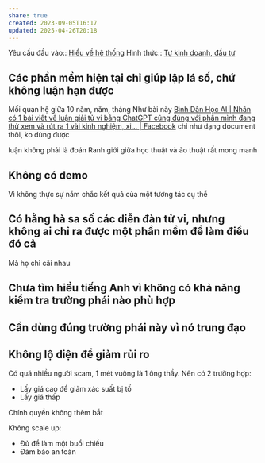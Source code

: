 ```yaml
---
share: true
created: 2023-09-05T16:17
updated: 2025-04-26T20:18
---
```

Yêu cầu đầu vào:: [Hiểu về hệ thống](../../1%20Y%C3%AAu%20c%E1%BA%A7u%20%C4%91%E1%BA%A7u%20v%C3%A0o/Theo%20ki%E1%BA%BFn%20th%E1%BB%A9c,%20k%E1%BB%B9%20n%C4%83ng/Hi%E1%BB%83u%20v%E1%BB%81%20h%E1%BB%87%20th%E1%BB%91ng.md)
Hình thức:: [Tự kinh doanh, đầu tư](../../2%20H%C3%ACnh%20th%E1%BB%A9c/T%E1%BB%B1%20kinh%20doanh,%20%C4%91%E1%BA%A7u%20t%C6%B0.md)

## Các phần mềm hiện tại chỉ giúp lập lá số, chứ không luận hạn được
Mối quan hệ giữa 10 năm, năm, tháng
Như bài này [Bình Dân Học AI \| Nhân có 1 bài viết về luận giải tử vi bằng ChatGPT cũng đúng với phần mình đang thử xem và rút ra 1 vài kinh nghiệm, xi... \| Facebook](https://www.facebook.com/groups/binhdanhocai/permalink/646715631150528/?app=fbl)
chỉ như dạng document thôi, ko dùng được

luận không phải là đoán
Ranh giới giữa học thuật và ảo thuật rất mong manh

## Không có demo
Vì không thực sự nắm chắc kết quả của một tương tác cụ thể

## Có hằng hà sa số các diễn đàn tử vi, nhưng không ai chỉ ra được một phần mềm để làm điều đó cả
Mà họ chỉ cãi nhau

## Chưa tìm hiểu tiếng Anh vì không có khả năng kiểm tra trường phái nào phù hợp

## Cần dùng đúng trường phái này vì nó trung đạo

## Không lộ diện để giảm rủi ro
Có quá nhiều người scam, 1 mét vuông là 1 ông thầy. Nên có 2 trường hợp:
- Lấy giá cao để giảm xác suất bị tố
- Lấy giá thấp 

Chính quyền không thèm bắt


Không scale up:
- Đủ để làm một buổi chiều
- Đảm bảo an toàn

